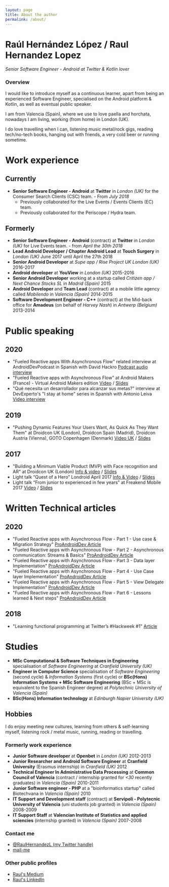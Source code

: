 ```yaml
---
layout: page
title: About the author
permalink: /about/
---
```


# Raúl Hernández López / Raul Hernandez Lopez
*Senior Software Engineer - Android at Twitter & Kotlin lover*

### Overview
I would like to introduce myself as a continuous learner,
apart from being an experienced Software Engineer,
specialised on the Android platform & Kotlin, as well as eventual public speaker.

I am from Valencia (Spain), where we use to love paella and horchata,
nowadays I am living, working (from home) in London (UK).

I do love travelling when I can, listening music metal/rock gigs, reading tech/no-tech books, hanging out with friends, a very cold beer or running sometime.

# Work experience

## Currently
- **Senior Software Engineer - Android** at **Twitter** in *London (UK)* for the Consumer Search Clients (CSC) team. - From *July 2018*
  - Previously collaborated for the Live Events / Events Clients (EC) team.
  - Previously collaborated for the Periscope / Hydra team.

## Formerly
- **Senior Software Engineer - Android** (contract) at **Twitter** in *London (UK)* for Live Events team. - from *April the 30th 2018*
- **Lead Android Developer / Chapter Android Lead** at **Touch Surgery** in *London (UK)* June 2017 until April the 27th 2018
- **Senior Android Developer** at *Supe app / Rise Project UK* *London (UK)* 2016-2017
- **Android developer** at **YouView** in *London (UK)* 2015-2016
- **Senior Android Developer** working at a startup called *Critizen app / Next Chance Stocks SL* in *Madrid (Spain)* 2015
- **Android Developer** and **Team Lead** (contract) at a mobile little agency called *Mobilendo* in *Valencia (Spain)* 2014-2015
- **Software Development Engineer - C++** (contract) at the Mid-back office for **Amadeus** (on behalf of *Harvey Nash*) in *Antwerp (Belgium)* 2013-2014

# Public speaking

## 2020
- "Fueled Reactive apps With Asynchronous Flow" related interview at AndroidDevPodcast in Spanish with David Hackro [Podcast audio interview](https://androiddevpodcast.com/podcast/fueled-reactive-apps-with-asynchronous-flow/)
- "Fueled Reactive apps with Asynchronous Flow" at Android Makers (France) - Virtual Android Makers edition [Video](https://youtu.be/A5CaEOOQy3M) / [Slides](https://speakerdeck.com/raulh82vlc/fueled-reactive-apps-with-asynchronous-flow)
- "Qué necesita un desarrollador para alcanzar sus metas?" interview at DevExperto's "I stay at home" series in Spanish with Antonio Leiva [Video interview](https://youtu.be/igKXuX4h3HE)

## 2019 
- "Pushing Dynamic Features Your Users Want, As Quick As They Want Them" at Droidcon UK (London), Droidcon Spain (Madrid), Droidcon Austria (Vienna), GOTO Copenhagen (Denmark) [Video UK](https://www.droidcon.com/media-detail?video=392830637) / [Slides](https://speakerdeck.com/raulh82vlc/pushing-dynamic-features-your-users-want-as-quick-as-they-want-them)

## 2017
- "Building a Minimum Viable Product (MVP) with Face recognition and AR" at Droidcon UK (London) [Info & video](https://skillsmatter.com/skillscasts/10786-building-a-minimum-viable-product-mvp-with-face-recognition-and-ar-in-android) / [Slides](https://speakerdeck.com/raulh82vlc/building-a-minimum-viable-product-mvp-with-face-recognition-and-ar-in-android-at-droidcon-london-2017)
- Light talk “Quest of a Hero” Londroid April 2017 [Info & Video](https://skillsmatter.com/skillscasts/10128-quest-of-a-hero) / [Slides](https://speakerdeck.com/raulh82vlc/quest-of-a-hero-at-londroid-april-2017)
- Light talk “From junior to experienced in few years” at Freakend Mobile 2017 [Video](https://www.youtube.com/watch?v=cX-1ICue0N4&feature=youtu.be) / [Slides](https://speakerdeck.com/raulh82vlc/from-junior-to-experienced-in-few-years-quest-of-a-hero)

# Written Technical articles

## 2020
- "Fueled Reactive apps with Asynchronous Flow - Part 1 - Use case & Migration Strategy" [ProAndroidDev Article](https://proandroiddev.com/fueled-reactive-apps-with-asynchronous-flow-part-1-use-case-migration-strategy-68840be77cf0)
- "Fueled Reactive apps with Asynchronous Flow - Part 2 - Asynchronous communication: Streams & Basics" [ProAndroidDev Article](https://proandroiddev.com/fueled-reactive-apps-with-asynchronous-flow-part-2-asynchronous-communication-streams-ed5b98f1fff8)
- "Fueled Reactive apps with Asynchronous Flow - Part 3 - Data layer Implementation" [ProAndroidDev Article](https://proandroiddev.com/fueled-reactive-apps-with-asynchronous-flow-part-3-data-layer-implementation-f6754d3f880)
- "Fueled Reactive apps with Asynchronous Flow - Part 4 - Use Case layer Implementation" [ProAndroidDev Article](https://proandroiddev.com/fueled-reactive-apps-with-asynchronous-flow-part-4-use-case-layer-implementation-98737af8130a)
- "Fueled Reactive apps with Asynchronous Flow - Part 5 - View Delegate Implementation" [ProAndroidDev Article](https://proandroiddev.com/fueled-reactive-apps-with-asynchronous-flow-part-5-view-delegate-implementation-61a47a727e95)
- "Fueled Reactive apps with Asynchronous Flow - Part 6 - Lessons learned & Next steps" [ProAndroidDev Article](https://proandroiddev.com/fueled-reactive-apps-with-asynchronous-flow-part-6-lessons-learned-next-steps-59d853dc4b97)

## 2018
- "Learning functional programming at Twitter’s #Hackweek #1" [Article](https://medium.com/@raul.h82/learning-functional-programming-at-twitters-hackweek-1-10612f74ffe2)

# Studies
- **MSc Computational & Software Techniques in Engineering** specialisation of *Software Engineering* at *Cranfield University (UK)*
- **Engineer in Computer Science** specialisation of *Software Engineering* (second cycle) & *Information Systems* (first cycle) or **BSc(Hons) Information Systems + MSc Software Engineering** (BSc + MSc is equivalent to the Spanish Engineer degree) at *Polytechnic University of Valencia (Spain)*
- **BSc(Hons) Information technology** at *Edinburgh Napier University (UK)*

## Hobbies
I do enjoy meeting new cultures, learning from others & self-learning myself, listening rock / metal music, running, reading or travelling.

### Formerly work experience
  - **Junior Software developer** at **Openbet** in *London (UK)* 2012-2013
  - **Junior Researcher and Android Software Engineer** at **Cranfield University** (Erasmus internship) in *Cranfield (UK)* 2012
  - **Technical Engineer In Administrative Data Processing** at **Common Council of Valencia** (contract / internship granted for *<30* recently graduates) in *Valencia (Spain)* 2010-2011
  - **Junior Software engineer - PHP** at a "bioinformatics startup" called Biotechvana in *Valencia (Spain)* 2010
  - **IT Support and Development staff** (contract) at **Servipoli - Polytecnic University of Valencia** (uni students job granted) in *Valencia (Spain)* 2008-2009
  - **IT Support Staff** at **Valencian Institute of Statistics and applied sciencies** (internship granted) in *Valencia (Spain)* 2007-2008

### Contact me
- [@RaulHernandezL (my Twitter handle)](https://twitter.com/RaulHernandezL)
- [mail-me](mailto:raul.h82@gmail.com)

### Other public profiles
- [Raul's Medium](https://medium.com/@raul.h82/)
- [Raul's LinkedIn](https://www.linkedin.com/in/raulhernandezl/)
